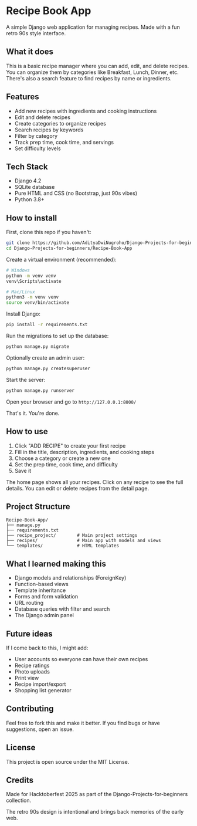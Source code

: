 # Recipe Book App

A simple Django web application for managing recipes. Made with a fun retro 90s style interface.

## What it does

This is a basic recipe manager where you can add, edit, and delete recipes. You can organize them by categories like Breakfast, Lunch, Dinner, etc. There's also a search feature to find recipes by name or ingredients.

## Features

- Add new recipes with ingredients and cooking instructions
- Edit and delete recipes
- Create categories to organize recipes
- Search recipes by keywords
- Filter by category
- Track prep time, cook time, and servings
- Set difficulty levels

## Tech Stack

- Django 4.2
- SQLite database
- Pure HTML and CSS (no Bootstrap, just 90s vibes)
- Python 3.8+

## How to install

First, clone this repo if you haven't:

```bash
git clone https://github.com/AdityaDwiNugroho/Django-Projects-for-beginners.git
cd Django-Projects-for-beginners/Recipe-Book-App
```

Create a virtual environment (recommended):

```bash
# Windows
python -m venv venv
venv\Scripts\activate

# Mac/Linux
python3 -m venv venv
source venv/bin/activate
```

Install Django:

```bash
pip install -r requirements.txt
```

Run the migrations to set up the database:

```bash
python manage.py migrate
```

Optionally create an admin user:

```bash
python manage.py createsuperuser
```

Start the server:

```bash
python manage.py runserver
```

Open your browser and go to `http://127.0.0.1:8000/`

That's it. You're done.

## How to use

1. Click "ADD RECIPE" to create your first recipe
2. Fill in the title, description, ingredients, and cooking steps
3. Choose a category or create a new one
4. Set the prep time, cook time, and difficulty
5. Save it

The home page shows all your recipes. Click on any recipe to see the full details. You can edit or delete recipes from the detail page.

## Project Structure

```
Recipe-Book-App/
├── manage.py
├── requirements.txt
├── recipe_project/        # Main project settings
├── recipes/               # Main app with models and views
└── templates/             # HTML templates
```

## What I learned making this

- Django models and relationships (ForeignKey)
- Function-based views
- Template inheritance
- Forms and form validation
- URL routing
- Database queries with filter and search
- The Django admin panel

## Future ideas

If I come back to this, I might add:

- User accounts so everyone can have their own recipes
- Recipe ratings
- Photo uploads
- Print view
- Recipe import/export
- Shopping list generator

## Contributing

Feel free to fork this and make it better. If you find bugs or have suggestions, open an issue.

## License

This project is open source under the MIT License.

## Credits

Made for Hacktoberfest 2025 as part of the Django-Projects-for-beginners collection.

The retro 90s design is intentional and brings back memories of the early web.

